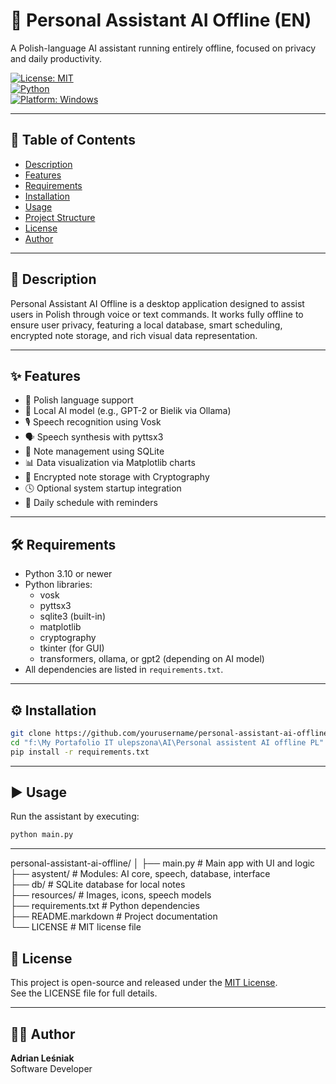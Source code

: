 # 🤖 Personal Assistant AI Offline (EN)  
A Polish-language AI assistant running entirely offline, focused on privacy and daily productivity.

[![License: MIT](https://img.shields.io/badge/License-MIT-yellow.svg)](https://opensource.org/licenses/MIT)  
[![Python](https://img.shields.io/badge/Language-Python-blue.svg)](https://www.python.org/)  
[![Platform: Windows](https://img.shields.io/badge/Platform-Windows-lightgrey.svg)](https://www.microsoft.com/windows)

---

## 📑 Table of Contents
- [Description](#description)  
- [Features](#features)  
- [Requirements](#requirements)  
- [Installation](#installation)  
- [Usage](#usage)  
- [Project Structure](#project-structure)  
- [License](#license)  
- [Author](#author)  

---

## 📝 Description  
Personal Assistant AI Offline is a desktop application designed to assist users in Polish through voice or text commands. It works fully offline to ensure user privacy, featuring a local database, smart scheduling, encrypted note storage, and rich visual data representation.

---

## ✨ Features  
- 💬 Polish language support  
- 🧠 Local AI model (e.g., GPT-2 or Bielik via Ollama)  
- 🎙️ Speech recognition using Vosk  
- 🗣️ Speech synthesis with pyttsx3  
- 📝 Note management using SQLite  
- 📊 Data visualization via Matplotlib charts  
- 🔐 Encrypted note storage with Cryptography  
- 🕓 Optional system startup integration  
- 📆 Daily schedule with reminders  

---

## 🛠 Requirements  
- Python 3.10 or newer  
- Python libraries:  
  - vosk  
  - pyttsx3  
  - sqlite3 (built-in)  
  - matplotlib  
  - cryptography  
  - tkinter (for GUI)  
  - transformers, ollama, or gpt2 (depending on AI model)  
- All dependencies are listed in `requirements.txt`.

---

## ⚙️ Installation  
```bash
git clone https://github.com/yourusername/personal-assistant-ai-offline.git
cd "f:\My Portafolio IT ulepszona\AI\Personal assistent AI offline PL"
pip install -r requirements.txt
```
---

## ▶️ Usage
Run the assistant by executing:

```bash
python main.py
```
---

personal-assistant-ai-offline/
│
├── main.py                  # Main app with UI and logic  
├── asystent/                # Modules: AI core, speech, database, interface  
├── db/                      # SQLite database for local notes  
├── resources/               # Images, icons, speech models  
├── requirements.txt         # Python dependencies  
├── README.markdown          # Project documentation  
└── LICENSE                  # MIT license file  


## 📄 License  
This project is open-source and released under the [MIT License](https://opensource.org/licenses/MIT).  
See the LICENSE file for full details.

---

## 👨‍💻 Author  
**Adrian Leśniak**  
Software Developer


